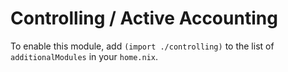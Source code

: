 # Controlling / Active Accounting

To enable this module, add `(import ./controlling)` to the list of
`additionalModules` in your `home.nix`.

